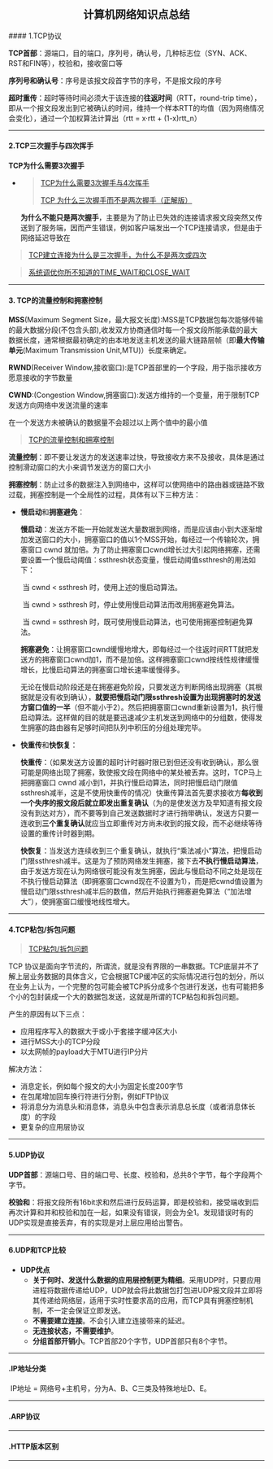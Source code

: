 <h2 align="center">计算机网络知识点总结</h2>
#### 1.TCP协议

**TCP首部**：源端口，目的端口，序列号，确认号，几种标志位（SYN、ACK、RST和FIN等），校验和，接收窗口等

**序列号和确认号**：序号是该报文段首字节的序号，不是报文段的序号

**超时重传**：超时等待时间必须大于该连接的**往返时间**（RTT，round-trip time），即从一个报文段发出到它被确认的时间，维持一个样本RTT的均值（因为网络情况会变化），通过一个加权算法计算出（rtt = x·rtt + (1-x)rtt_n）

---

#### 2.TCP三次握手与四次挥手

**TCP为什么需要3次握手**

- > [TCP为什么需要3次握手与4次挥手](https://blog.csdn.net/xifeijian/article/details/12777187)
  >
  > [TCP 为什么三次握手而不是两次握手（正解版）](https://blog.csdn.net/lengxiao1993/article/details/82771768)

  **为什么不能只是两次握手**，主要是为了防止已失效的连接请求报文段突然又传送到了服务端，因而产生错误，例如客户端发出一个TCP连接请求，但是由于网络延迟导致在

> [TCP建立连接为什么是三次握手，为什么不是两次或四次](https://blog.csdn.net/to_be_better/article/details/54885684)

> [系统调优你所不知道的TIME_WAIT和CLOSE_WAIT](https://zhuanlan.zhihu.com/p/40013724 )

---

#### 3. TCP的流量控制和拥塞控制

**MSS**(Maximum Segment Size，最大报文长度):MSS是TCP数据包每次能够传输的最大数据分段(不包含头部),收发双方协商通信时每一个报文段所能承载的最大数据长度，通常根据最初确定的由本地发送主机发送的最大链路层帧（即**最大传输单元**(Maximum Transmission Unit,MTU)）长度来确定。

**RWND**(Receiver Window,接收窗口):是TCP首部里的一个字段，用于指示接收方愿意接收的字节数量

**CWND**:(Congestion Window,拥塞窗口):发送方维持的一个变量，用于限制TCP发送方向网络中发送流量的速率

在一个发送方未被确认的数据量不会超过以上两个值中的最小值

> [TCP的流量控制和拥塞控制](https://blog.csdn.net/yechaodechuntian/article/details/25429143 )

**流量控制**：即不要让发送方的发送速率过快，导致接收方来不及接收，具体是通过控制滑动窗口的大小来调节发送方的窗口大小

**拥塞控制**：防止过多的数据注入到网络中，这样可以使网络中的路由器或链路不致过载，拥塞控制是一个全局性的过程，具体有以下三种方法：

- **慢启动**和**拥塞避免**：

  **慢启动**：发送方不能一开始就发送大量数据到网络，而是应该由小到大逐渐增加发送窗口的大小，拥塞窗口的值以1个MSS开始，每经过一个传输轮次，拥塞窗口 cwnd 就加倍。为了防止拥塞窗口cwnd增长过大引起网络拥塞，还需要设置一个慢启动阈值：ssthresh状态变量，慢启动阈值ssthresh的用法如下：

  ​    当 cwnd < ssthresh 时，使用上述的慢启动算法。

  ​    当 cwnd > ssthresh 时，停止使用慢启动算法而改用拥塞避免算法。

  ​    当 cwnd = ssthresh 时，既可使用慢启动算法，也可使用拥塞控制避免算法。

  **拥塞避免**：让拥塞窗口cwnd缓慢地增大，即每经过一个往返时间RTT就把发送方的拥塞窗口cwnd加1，而不是加倍。这样拥塞窗口cwnd按线性规律缓慢增长，比慢启动算法的拥塞窗口增长速率缓慢得多。

  无论在慢启动阶段还是在拥塞避免阶段，只要发送方判断网络出现拥塞（其根据就是没有收到确认），**就要把慢启动门限ssthresh设置为出现拥塞时的发送方窗口值的一半**（但不能小于2）。然后把拥塞窗口cwnd重新设置为1，执行慢启动算法。这样做的目的就是要迅速减少主机发送到网络中的分组数，使得发生拥塞的路由器有足够时间把队列中积压的分组处理完毕。

- **快重传**和**快恢复**：

  **快重传**：（如果发送方设置的超时计时器时限已到但还没有收到确认，那么很可能是网络出现了拥塞，致使报文段在网络中的某处被丢弃。这时，TCP马上把拥塞窗口 cwnd 减小到1，并执行慢启动算法，同时把慢启动门限值ssthresh减半，这是不使用快重传的情况）快重传算法首先要求接收方**每收到一个失序的报文段后就立即发出重复确认**（为的是使发送方及早知道有报文段没有到达对方），而不要等到自己发送数据时才进行捎带确认，发送方只要一连收到**三个重复确认**就应当立即重传对方尚未收到的报文段，而不必继续等待设置的重传计时器到期。

  **快恢复**：当发送方连续收到三个重复确认，就执行“乘法减小”算法，把慢启动门限ssthresh减半。这是为了预防网络发生拥塞，接下去**不执行慢启动算法**，由于发送方现在认为网络很可能没有发生拥塞，因此与慢启动不同之处是现在不执行慢启动算法（即拥塞窗口cwnd现在不设置为1），而是把cwnd值设置为慢启动门限ssthresh减半后的数值，然后开始执行拥塞避免算法（“加法增大”），使拥塞窗口缓慢地线性增大。

---

#### 4.TCP粘包/拆包问题

> [TCP粘包/拆包问题](https://www.cnblogs.com/wade-luffy/p/6165671.html)

TCP 协议是面向字节流的，所谓流，就是没有界限的一串数据。TCP底层并不了解上层业务数据的具体含义，它会根据TCP缓冲区的实际情况进行包的划分，所以在业务上认为，一个完整的包可能会被TCP拆分成多个包进行发送，也有可能把多个小的包封装成一个大的数据包发送，这就是所谓的TCP粘包和拆包问题。

产生的原因有以下三点：

- 应用程序写入的数据大于或小于套接字缓冲区大小
- 进行MSS大小的TCP分段
- 以太网帧的payload大于MTU进行IP分片

解决方法：

- 消息定长，例如每个报文的大小为固定长度200字节
- 在包尾增加回车换行符进行分割，例如FTP协议
- 将消息分为消息头和消息体，消息头中包含表示消息总长度（或者消息体长度）的字段
- 更复杂的应用层协议

---

#### 5.UDP协议

**UDP首部**：源端口号、目的端口号、长度、校验和，总共8个字节，每个字段两个字节。

**校验和**：将报文段所有16bit求和然后进行反码运算，即是校验和，接受端收到后再次计算和并和校验和加在一起，如果没有错误，则会为全1。发现错误时有的UDP实现是直接丢弃，有的实现是对上层应用给出警告。

---

#### 6.UDP和TCP比较

- **UDP优点**
  - **关于何时、发送什么数据的应用层控制更为精细**。采用UDP时，只要应用进程将数据传递给UDP，UDP就会将此数据包打包进UDP报文段并立即将其传递给网络层，适用于实时性要求高的应用，而TCP具有拥塞控制机制，不一定会保证立即发送。
  - **不需要建立连接**。不会引入建立连接带来的延迟。
  - **无连接状态，不需要维护**。
  - **分组首部开销小**。TCP首部20个字节，UDP首部只有8个字节。

---

#### .IP地址分类

​	IP地址 = 网络号+主机号，分为A、B、C三类及特殊地址D、E。

***

#### .ARP协议



***

#### .HTTP版本区别



---



